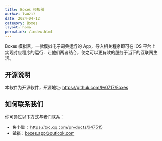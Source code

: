 ```yaml
---
title: Boxes 模拟器
author: lw0717
date: 2024-04-12
category: Boxes
layout: home
permalink: /index.html
---
```


Boxes 模拟器，一款模拟电子词典运行的 App，导入相关程序即可在 iOS 平台上实现对应程序的运行，让他们两者结合，使之可以更有效的服务于当下的互联网生活。

## 开源说明

本软件为开源软件，开源地址: <https://github.com/lw0717/Boxes>

## 如何联系我们

你可通过以下方式与我们联系：

- 兔小巢： <https://txc.qq.com/products/647515>
- 邮箱：<boxes.app@outlook.com>

